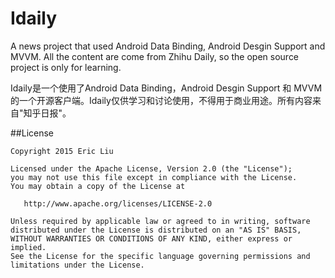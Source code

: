 # Idaily
A news project that used Android Data Binding, Android Desgin Support and MVVM.
All the content are come from Zhihu Daily, so the open source project is only for learning.


Idaily是一个使用了Android Data Binding，Android Desgin Support 和 MVVM 的一个开源客户端。Idaily仅供学习和讨论使用，不得用于商业用途。所有内容来自"知乎日报"。

##License

    Copyright 2015 Eric Liu

    Licensed under the Apache License, Version 2.0 (the "License");
    you may not use this file except in compliance with the License.
    You may obtain a copy of the License at

       http://www.apache.org/licenses/LICENSE-2.0

    Unless required by applicable law or agreed to in writing, software
    distributed under the License is distributed on an "AS IS" BASIS,
    WITHOUT WARRANTIES OR CONDITIONS OF ANY KIND, either express or implied.
    See the License for the specific language governing permissions and
    limitations under the License.
